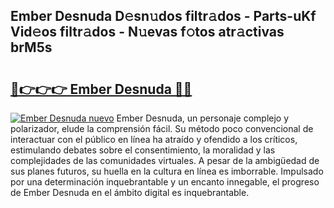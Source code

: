 ## Ember Desnuda D𝚎sn𝚞dos filtr𝚊dos - Parts-uKf Vid𝚎os filtr𝚊dos - N𝚞evas f𝚘tos atr𝚊ctivas brM5s

# <h2><a href="http://mb37pm.tromn.icu/?c=Ember+Desnuda">🔗👉👉👉 Ember Desnuda 🔗🔗</a></h2>

[![Ember Desnuda nuevo](https://i.imgur.com/pEAQMta.gif)](http://mb37pm.tromn.icu/?c=Ember+Desnuda)
Ember Desnuda, un personaje complejo y polarizador, elude la comprensión fácil. Su método poco convencional de interactuar con el público en línea ha atraído y ofendido a los críticos, estimulando debates sobre el consentimiento, la moralidad y las complejidades de las comunidades virtuales. A pesar de la ambigüedad de sus planes futuros, su huella en la cultura en línea es imborrable. Impulsado por una determinación inquebrantable y un encanto innegable, el progreso de Ember Desnuda en el ámbito digital es inquebrantable.
